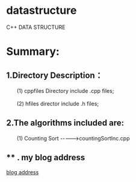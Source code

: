 # datastructure
C++ DATA STRUCTURE

Summary:
====
## 1.Directory Description：

  　　(1) cppfiles Directory include .cpp files;

  　　(2) hfiles director include .h files;
  
## 2.The algorithms included are:

  　　(1) Counting Sort ----->countingSortInc.cpp
    
    
    
## ** . my blog address
[blog address ](https://blog.csdn.net/qq_25073253)

 
